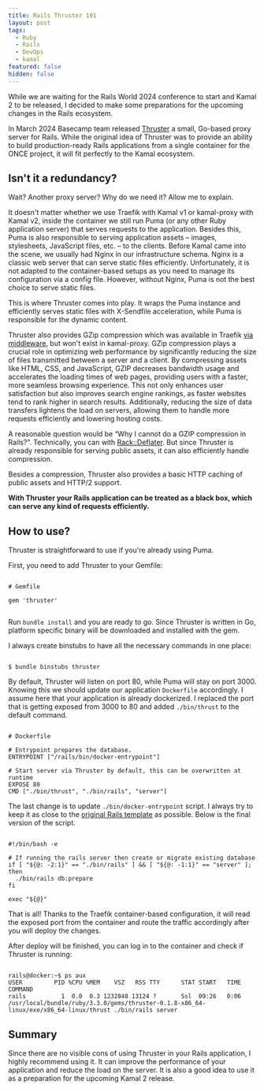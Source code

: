 ```yaml
---
title: Rails Thruster 101
layout: post
tags:
  - Ruby
  - Rails
  - DevOps
  - kamal
featured: false
hidden: false
---
```


While we are waiting for the Rails World 2024 conference to start and Kamal 2 to be released, I decided to make some preparations for the upcoming changes in the Rails ecosystem.

In March 2024 Basecamp team released [Thruster](https://github.com/basecamp/thruster/) a small, Go-based proxy server for Rails. While the original idea of Thruster was to provide an ability to build production-ready Rails applications from a single container for the ONCE project, it will fit perfectly to the Kamal ecosystem.

<!--more-->

## Isn't it a redundancy?

Wait? Another proxy server? Why do we need it? Allow me to explain.

It doesn't matter whether we use Traefik with Kamal v1 or kamal-proxy with Kamal v2, inside the container we still run Puma (or any other Ruby application server) that serves requests to the application. Besides this, Puma is also responsible to serving application assets – images, stylesheets, JavaScript files, etc. – to the clients. Before Kamal came into the scene, we usually had Nginx in our infrastructure schema. Nginx is a classic web server that can serve static files efficiently. Unfortunately, it is not adapted to the container-based setups as you need to manage its configuration via a config file. However, without Nginx, Puma is not the best choice to serve static files.

This is where Thruster comes into play. It wraps the Puma instance and efficiently serves static files with X-Sendfile acceleration, while Puma is responsible for the dynamic content.

Thruster also provides GZip compression which was available in Traefik [via middleware](https://doc.traefik.io/traefik/middlewares/http/compress/), but won't exist in kamal-proxy. GZip compression plays a crucial role in optimizing web performance by significantly reducing the size of files transmitted between a server and a client. By compressing assets like HTML, CSS, and JavaScript, GZIP decreases bandwidth usage and accelerates the loading times of web pages, providing users with a faster, more seamless browsing experience. This not only enhances user satisfaction but also improves search engine rankings, as faster websites tend to rank higher in search results. Additionally, reducing the size of data transfers lightens the load on servers, allowing them to handle more requests efficiently and lowering hosting costs.

A reasonable question would be “Why I cannot do a GZIP compression in Rails?”.
Technically, you can with [Rack::Deflater](https://github.com/rack/rack/blob/main/lib/rack/deflater.rb). But since Thruster is already responsible for serving public assets, it can also efficiently handle compression.

Besides a compression, Thruster also provides a basic HTTP caching of public assets and HTTP/2 support.

**With Thruster your Rails application can be treated as a black box, which can serve any kind of requests efficiently.**

## How to use?

Thruster is straightforward to use if you're already using Puma.

First, you need to add Thruster to your Gemfile:

<pre class="language-ruby"><code>
# Gemfile

gem 'thruster'

</code></pre>

Run `bundle install` and you are ready to go. Since Thruster is written in Go, platform specific binary will be downloaded and installed with the gem.

I always create binstubs to have all the necessary commands in one place:

<pre class="language-bash"><code>
$ bundle binstubs thruster
</code></pre>

By default, Thruster will listen on port 80, while Puma will stay on port 3000. Knowing this we should update our application `Dockerfile` accordingly. I assume here that your application is already dockerized. I replaced the port that is getting exposed from 3000 to 80 and added `./bin/thrust` to the default command.

<pre class="language-dockerfile"><code>
# Dockerfile

# Entrypoint prepares the database.
ENTRYPOINT ["/rails/bin/docker-entrypoint"]

# Start server via Thruster by default, this can be overwritten at runtime
EXPOSE 80
CMD ["./bin/thrust", "./bin/rails", "server"]
</code></pre>

The last change is to update `./bin/docker-entrypoint` script. I always try to keep it as close to the [original Rails template](https://github.com/rails/rails/blob/main/railties/lib/rails/generators/rails/app/templates/docker-entrypoint.tt) as possible. Below is the final version of the script.

<pre class="language-bash"><code>
#!/bin/bash -e

# If running the rails server then create or migrate existing database
if [ "${@: -2:1}" == "./bin/rails" ] && [ "${@: -1:1}" == "server" ]; then
  ./bin/rails db:prepare
fi

exec "${@}"
</code></pre>

That is all! Thanks to the Traefik container-based configuration, it will read the exposed port from the container and route the traffic accordingly after you will deploy the changes.

After deploy will be finished, you can log in to the container and check if Thruster is running:

<pre class="language-bash"><code>
rails@docker:~$ ps aux
USER         PID %CPU %MEM    VSZ   RSS TTY      STAT START   TIME COMMAND
rails          1  0.0  0.3 1232848 13124 ?       Ssl  09:26   0:06 /usr/local/bundle/ruby/3.3.0/gems/thruster-0.1.8-x86_64-linux/exe/x86_64-linux/thrust ./bin/rails server
</code></pre>

## Summary

Since there are no visible cons of using Thruster in your Rails application, I highly recommend using it. It can improve the performance of your application and reduce the load on the server. It is also a good idea to use it as a preparation for the upcoming Kamal 2 release.
